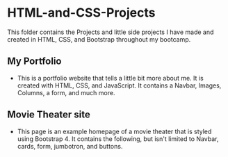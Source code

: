 # HTML-and-CSS-Projects

This folder contains the Projects and little side projects I have made and created in HTML, CSS, and Bootstrap throughout my bootcamp.

## My Portfolio
* This is a portfolio website that tells a little bit more about me. It is created with HTML, CSS, and JavaScript. It contains a Navbar, Images, Columns, a form, and much more.

## Movie Theater site
* This page is an example homepage of a movie theater that is styled using Bootstrap 4. It contains the following, but isn't limited to Navbar, cards, form, jumbotron, and buttons. 
